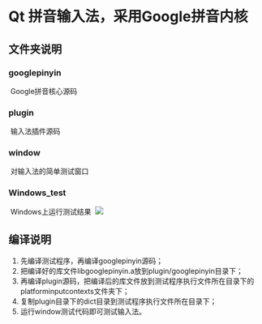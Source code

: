 # Qt 拼音输入法，采用Google拼音内核



## 文件夹说明

###  googlepinyin
​		Google拼音核心源码

###  plugin
​		输入法插件源码

### window
​		对输入法的简单测试窗口

### Windows_test
​		Windows上运行测试结果
​		![](https://github.com/tgtsml/QtInputMethod_GooglePinyin/blob/master/test_exe/test.png)

## 编译说明
1. 先编译测试程序，再编译googlepinyin源码；
2. 把编译好的库文件libgooglepinyin.a放到plugin/googlepinyin目录下；
3. 再编译plugin源码，把编译后的库文件放到测试程序执行文件所在目录下的platforminputcontexts文件夹下；
4. 复制plugin目录下的dict目录到测试程序执行文件所在目录下；
5. 运行window测试代码即可测试输入法。


